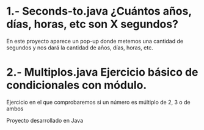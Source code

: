 # 1.- Seconds-to.java ¿Cuántos años, días, horas, etc son X segundos?
En este proyecto aparece un pop-up donde metemos una cantidad de segundos y nos dará la cantidad de años, días, horas, etc.

# 2.- Multiplos.java Ejercicio básico de condicionales con módulo.
Ejercicio en el que comprobaremos si un número es múltiplo de 2, 3 o de ambos

Proyecto desarrollado en Java
